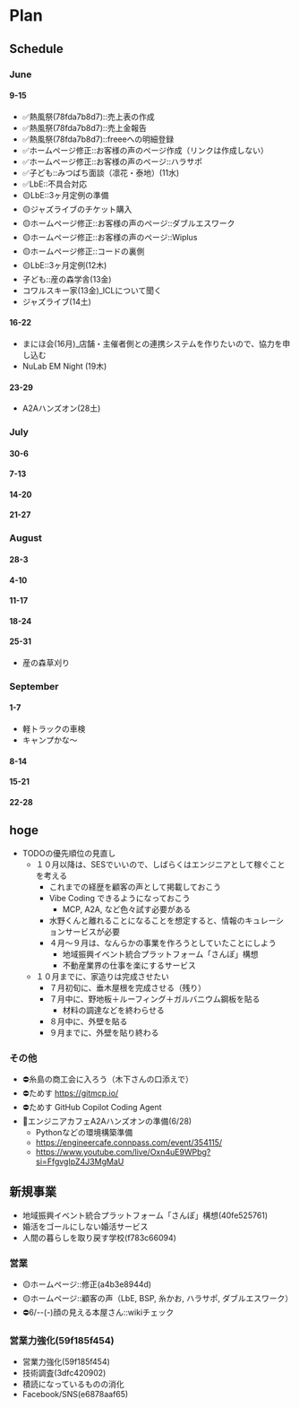 # Plan
## Schedule
### June
#### 9-15
- ✅熱風祭(78fda7b8d7)::売上表の作成
- ✅熱風祭(78fda7b8d7)::売上金報告
- ✅熱風祭(78fda7b8d7)::freeeへの明細登録
- ✅ホームページ修正::お客様の声のページ作成（リンクは作成しない）
- ✅ホームページ修正::お客様の声のページ::ハラサポ
- ✅子ども::みつばち面談（凛花・泰地）(11水)
- ✅LbE::不具合対応
- 🟡LbE::3ヶ月定例の準備
- 🟡ジャズライブのチケット購入
- 🟡ホームページ修正::お客様の声のページ::ダブルエスワーク
- 🟡ホームページ修正::お客様の声のページ::Wiplus
- 🟡ホームページ修正::コードの裏側
- 🟡LbE::3ヶ月定例(12木)
- 子ども::産の森学舎(13金)
- コワルスキー家(13金)_ICLについて聞く
- ジャズライブ(14土)
#### 16-22
- まにほ会(16月)_店舗・主催者側との連携システムを作りたいので、協力を申し込む
- NuLab EM Night (19木)
#### 23-29
- A2Aハンズオン(28土)
### July
#### 30-6
#### 7-13
#### 14-20
#### 21-27
### August
#### 28-3
#### 4-10
#### 11-17
#### 18-24
#### 25-31
- 産の森草刈り
### September
#### 1-7
- 軽トラックの車検
- キャンプかな～
#### 8-14
#### 15-21
#### 22-28

## hoge
- TODOの優先順位の見直し
  - １０月以降は、SESでいいので、しばらくはエンジニアとして稼ぐことを考える
    - これまでの経歴を顧客の声として掲載しておこう
    - Vibe Coding できるようになっておこう
      - MCP, A2A, など色々試す必要がある
    - 水野くんと離れることになることを想定すると、情報のキュレーションサービスが必要
    - ４月〜９月は、なんらかの事業を作ろうとしていたことにしよう
      - 地域振興イベント統合プラットフォーム「さんぽ」構想
      - 不動産業界の仕事を楽にするサービス
  - １０月までに、家造りは完成させたい
    - ７月初旬に、垂木屋根を完成させる（残り）
    - ７月中に、野地板＋ルーフィング＋ガルバニウム鋼板を貼る
      - 材料の調達などを終わらせる
    - ８月中に、外壁を貼る
    - ９月までに、外壁を貼り終わる

### その他
- ⛔️糸島の商工会に入ろう（木下さんの口添えで）
- ⛔️ためす https://gitmcp.io/
- ⛔️ためす GitHub Copilot Coding Agent
- 📌エンジニアカフェA2Aハンズオンの準備(6/28)
  - Pythonなどの環境構築準備
  - https://engineercafe.connpass.com/event/354115/
  - https://www.youtube.com/live/Oxn4uE9WPbg?si=FfgvgIpZ4J3MgMaU


## 新規事業
- 地域振興イベント統合プラットフォーム「さんぽ」構想(40fe525761)
- 婚活をゴールにしない婚活サービス
- 人間の暮らしを取り戻す学校(f783c66094)

### 営業
- 🟡ホームページ::修正(a4b3e8944d)
- 🟡ホームページ::顧客の声（LbE, BSP, 糸かお, ハラサポ, ダブルエスワーク）
- ⛔️6/--(-)顔の見える本屋さん::wikiチェック

### 営業力強化(59f185f454)
- 営業力強化(59f185f454)
- 技術調査(3dfc420902)
- 積読になっているものの消化
- Facebook/SNS(e6878aaf65)




